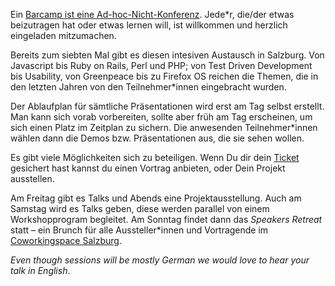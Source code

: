 Ein [Barcamp ist eine Ad-hoc-Nicht-Konferenz](http://www.barcamp.at/Was_ist_ein_BarCamp). Jede*r, die/der etwas beizutragen hat oder etwas lernen will, ist willkommen und herzlich eingeladen mitzumachen.

Bereits zum siebten Mal gibt es diesen intesiven Austausch in Salzburg. Von Javascript bis Ruby on Rails, Perl und PHP; von Test Driven Development bis Usability, von Greenpeace bis zu Firefox OS reichen die Themen, die in den letzten Jahren von den Teilnehmer*innen eingebracht wurden.

Der Ablaufplan für sämtliche Präsentationen wird erst am Tag selbst erstellt. Man kann sich vorab vorbereiten, sollte aber früh am Tag erscheinen, um sich einen Platz im Zeitplan zu sichern. Die anwesenden Teilnehmer*innen wählen dann die Demos bzw. Präsentationen aus, die sie sehen wollen.

Es gibt viele Möglichkeiten sich zu beteiligen. Wenn Du dir dein [Ticket](#tickets) gesichert hast kannst du einen Vortrag anbieten, oder Dein Projekt ausstellen.

Am Freitag gibt es Talks und Abends eine Projektausstellung. Auch am Samstag wird es Talks geben, diese werden parallel von einem Workshopprogram begleitet. Am Sonntag findet dann das *Speakers Retreat* statt – ein Brunch für alle Aussteller*innen und Vortragende im [Coworkingspace Salzburg](http://coworkingsalzburg.com/).

*Even though sessions will be mostly German we would love to hear your talk in English*.
